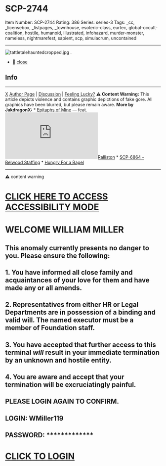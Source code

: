 # SCP-2744
Item Number: SCP-2744
Rating: 386
Series: series-3
Tags: _cc, _licensebox, _listpages, _townhouse, esoteric-class, eurtec, global-occult-coalition, hostile, humanoid, illustrated, infohazard, murder-monster, nameless, nightmarefest, sapient, scp, simulacrum, uncontained

---

![tattletalehauntedcropped.jpg](https://scp-wiki.wikidot.com/local--files/scp-2744/tattletalehauntedcropped.jpg)
.
  

  * [](javascript:;)
[close](javascript:;)
## Info
* * *
[X](javascript:;)
[Author Page](/jakdragonx-rage-collection) | [Discussion](https://scp-wiki.wikidot.com/forum/t-14240305/scp-2744) | [Feeling Lucky?](https://scp-wiki.wikidot.com/random:random-page)
⚠️ **Content Warning:** This article depicts violence and contains graphic depictions of fake gore. All graphics have been blurred, but please remain aware.
**More by JakdragonX:**
    * [Epitaphs of Mine](/epitaphs-of-mine) — feat. [![Ralliston](https://www.wikidot.com/avatar.php?userid=5986843&amp;size=small&amp;timestamp=1746200671)](http://www.wikidot.com/user:info/ralliston)[Ralliston](http://www.wikidot.com/user:info/ralliston)
    * [SCP-6864 - Belwood Staffing](/scp-6864)
    * [Hungry For a Bagel](/bagel)
* * *

⚠️ content warning 
# [CLICK HERE TO ACCESS ACCESSIBILITY MODE](https://scp-wiki.wikidot.com/scp-2744/offset/4)
# WELCOME WILLIAM MILLER
## This anomaly currently presents no danger to you. Please ensure the following:
  

## 1\. You have informed all close family and acquaintances of your love for them and have made any or all amends.
## 2\. Representatives from either HR or Legal Departments are in possession of a binding and valid will. The named executor must be a member of Foundation staff.
## 3\. You have accepted that further access to this terminal _will_ result in your immediate termination by an unknown and hostile entity.
## 4\. You are aware and accept that your termination will be excruciatingly painful.
  

## PLEASE LOGIN AGAIN TO CONFIRM.
## **LOGIN:** WMiller119
## **PASSWORD:** *************
# [CLICK TO LOGIN](https://scp-wiki.wikidot.com/scp-2744/offset/1)